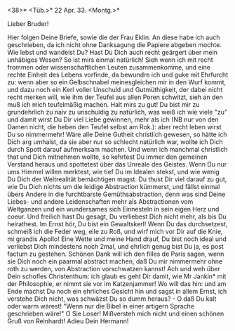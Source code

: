 <38>* <Tüb.>* 22 Apr. 33. <Montg.>*

Lieber Bruder!

Hier folgen Deine Briefe, sowie die der Frau Eklin. An diese habe ich auch geschrieben, da ich nicht ohne Danksagung die Papiere abgeben mochte. Wie lebst und wandelst Du? Hast Du Dich auch recht geärgert über mein unhäbiges Wesen? So ist mirs einmal natürlich! Sieh wenn ich mit recht frommen oder wissenschaftlichen Leuten zusammenkomme, und eine rechte Einheit des Lebens vorfinde, da bewundre ich und guke mit Ehrfurcht zu: wenn aber so ein Gelbschnabel meinesgleichen mir in den Wurf kommt, und dazu noch ein Kerl voller Unschuld und Gutmüthigkeit, der dabei nicht recht merken will, wie ihm der Teufel aus allen Poren schwitzt, sieh an den muß ich mich teufelmäßig machen. Halt mirs zu gut! Du bist mir zu grundehrlich zu naiv zu unschuldig zu natürlich, was weiß ich wie viele "zu" und damit wirst Du Dir viel Liebe gewinnen, mehr als ich (NB nur von den Damen nicht, die heben den Teufel selbst am Rok.): aber recht leben wirst Du so nimmermehr! Wäre alle Deine Gutheit christlich gewesen, so hätte ich Dich arg umhalst, da sie aber nur so schlecht natürlich war, wollte ich Dich durch Spott darauf aufmerksam machen. Und wenn ich manchmal christlich that und Dich mitnehmen wollte, so kehrtest Du immer den gemeinen Verstand heraus und spottetest über das Unreale des Geistes. Wenn Du nur ums Himmel willen merktest, wie tief Du im Idealen stekst, und wie wenig Du Dich der Weltrealität bemächtigen magst. Du thust Dir viel darauf zu gut, wie Du Dich nichts um die leidige Abstraction kümmerst, und fällst einmal übers Andere in die furchtbarste Gemüthsabstraction, denn was sind Deine Liebes- und andere Leidenschaften mehr als Abstractionen vom Weltganzen und ein wundersames sich Einnesteln in sein eigen Herz und coeur. Und freilich hast Du gesagt, Du verliebest Dich nicht mehr, als bis Du heirathest. Im Ernst hör, Du bist ein Gewaltskerl! Wenn Du das durchsetzest, schmeiß ich die Feder weg, eile zu Roß, und wirf mich vor Dir auf die Knie, mi grandis Apollo! Eine Wette und meine Hand drauf, Du bist noch ideal und verliebst Dich mindestens noch 2mal, und ehrlich genug bist Du ja, es post factum zu gestehen. Schönen Dank will ich den filles de Paris sagen, wenn sie Dich noch ein paarmal abstract machen, daß Du mir nimmermehr ohne roth zu werden, von Abstraction vorschwatzen kannst! Ach und weh über Dein schofles Christenthum: ich glaub es geht Dir damit, wie Mr Jankin* mit der Philosophie, er nimmt sie vor im Katzenjammer! Wo will das hin: und am Ende machst Du noch ein ehrliches Gesicht hin und sagst in allem Ernst, ich verstehe Dich nicht, was schwäzst Du so dumm heraus? - O daß Du kalt oder warm wärest! "Wenn nur die Bibel in einer artigern Sprache geschrieben wäre!" O Sie Loser! Mißversteh mich nicht und einen schönen Gruß von Reinhardt! Adieu
 Dein Hermann!
